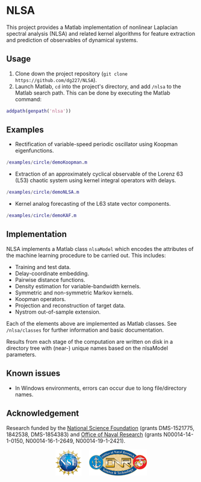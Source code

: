 # NLSA

This project provides a Matlab implementation of nonlinear Laplacian spectral analysis (NLSA) and related kernel algorithms for feature extraction and prediction of observables of dynamical systems. 

## Usage

1. Clone down the project repository (`git clone https://github.com/dg227/NLSA`).
2. Launch Matlab, `cd` into the project's directory, and add `/nlsa` to the Matlab search path. This can be done by executing the Matlab command:
```matlab
addpath(genpath('nlsa'))
``` 
## Examples

- Rectification of variable-speed periodic oscillator using Koopman eigenfunctions. 
```matlab
/examples/circle/demoKoopman.m
``` 
- Extraction of an approximately cyclical observable of the Lorenz 63 (L53) chaotic system using kernel integral operators with delays.
```matlab
/examples/circle/demoNLSA.m
``` 
- Kernel analog forecasting of the L63 state vector components.
```matlab
/examples/circle/demoKAF.m
``` 
## Implementation

NLSA implements a Matlab class ``nlsaModel`` which encodes the attributes of the machine learning procedure to be carried out. This includes:
- Training and test data.
- Delay-coordinate embedding.
- Pairwise distance functions.
- Density estimation for variable-bandwidth kernels.
- Symmetric and non-symmetric Markov kernels.
- Koopman operators.
- Projection and reconstruction of target data.   
- Nystrom out-of-sample extension.

Each of the elements above are implemented as Matlab classes. See ``/nlsa/classes`` for further information and basic documentation.

Results from each stage of the computation are written on disk in a directory tree with (near-) unique names based on the nlsaModel parameters. 

## Known issues
-  In Windows environments, errors can occur due to long file/directory names. 

## Acknowledgement 

Research funded by the [National Science Foundation](https://nsf.gov) (grants DMS-1521775, 1842538, DMS-1854383) and [Office of Naval Research](https://onr.navy.mil) (grants N00014-14-1-0150, N00014-16-1-2649, N00014-19-1-2421).

<div align="center"><img src="pages/img/logoNSF.jpg" alt="NSF logo" height="70" hspace="10"><img src="pages/img/logoONR.png" alt="ONR logo" height="70" hspace="10"></div>
